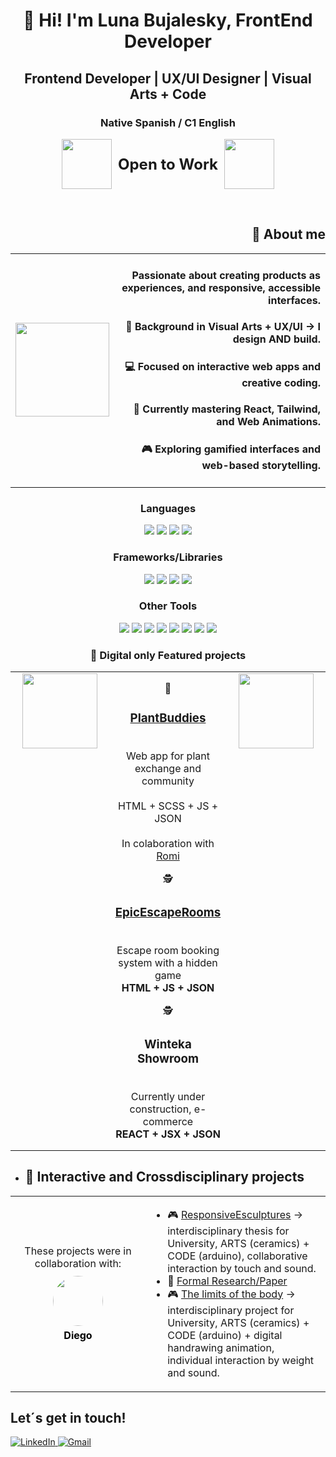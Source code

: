 <h1 align="center">👋 Hi! I'm Luna Bujalesky, FrontEnd Developer</h1>
<h2 align="center">Frontend Developer | UX/UI Designer | Visual Arts + Code</h2>
<h3 align="center">Native Spanish / C1 English</h3>
<p align="center">
  <img src="https://media4.giphy.com/media/v1.Y2lkPTc5MGI3NjExbnU4YmR3M3F3M21namhuMGNpeHduYTU1eW0zMGs5OHVkNHU3amdhcyZlcD12MV9pbnRlcm5hbF9naWZfYnlfaWQmY3Q9cw/PS8myGd5ItNfBfitEp/giphy.gif" width="80" style="vertical-align: middle; margin-right: 10px;"/><span style="font-size: 24px; font-weight: bold; vertical-align: middle;">Open to Work</span><img src="https://media3.giphy.com/media/v1.Y2lkPTc5MGI3NjExazczd2w5M3hlenR4cXQ4aXlmYTltcGZ2eXJ1enB0cGkxYnQyNDdtdCZlcD12MV9pbnRlcm5hbF9naWZfYnlfaWQmY3Q9cw/CF5JK0bAdnRHvaETg9/giphy.gif" width="80" style="vertical-align: middle; margin-left: 10px;"/>
</p>
<br>


<!--
**LunaBujalesky/LunaBujalesky** is a ✨ _special_ ✨ repository because its `README.md` (this file) appears on your GitHub profile.-->
<h2 align="right">🚀 About me</h2>
<table>
  <tr>
    <td>
      <!-- GIF a la izquierda -->
      <img src="https://thekenji.xyz/images/toaddance1.gif" width="150"/>
    </td>
  <td align="right">
  <h4>          Passionate about creating products as experiences, and responsive, accessible interfaces.</h4>
  <h4>          🎨 Background in Visual Arts + UX/UI → I design AND build.</h4>
  <h4>          💻 Focused on interactive web apps and creative coding.</h4>
  <h4>          🌱 Currently mastering React, Tailwind, and Web Animations.</h4>
  <h4>          🎮 Exploring gamified interfaces and web-based storytelling.</h4>
</td>
</table>
<h3 align="center">Languages</h3>
<p align="center">
  <img src="https://img.shields.io/badge/JavaScript-F7DF1E?style=for-the-badge&logo=javascript&logoColor=black"/>
  <img src="https://img.shields.io/badge/HTML5-E34F26?style=for-the-badge&logo=html5&logoColor=white"/>
  <img src="https://img.shields.io/badge/CSS3-1572B6?style=for-the-badge&logo=css3&logoColor=white"/>
  <img src="https://img.shields.io/badge/SCSS-CC6699?style=for-the-badge&logo=sass&logoColor=white"/>
</p>

<h3 align="center">Frameworks/Libraries</h3>
<p align="center">
  <img src="https://img.shields.io/badge/React-61DAFB?style=for-the-badge&logo=react&logoColor=black"/>
  <img src="https://img.shields.io/badge/Next.js-000000?style=for-the-badge&logo=next.js&logoColor=white"/>
  <img src="https://img.shields.io/badge/jQuery-0769AD?style=for-the-badge&logo=jquery&logoColor=white"/>
  <img src="https://img.shields.io/badge/Bootstrap-7952B3?style=for-the-badge&logo=bootstrap&logoColor=white"/>
</p>

<h3 align="center">Other Tools</h3>
<p align="center">
  <img src="https://img.shields.io/badge/Figma-F24E1E?style=for-the-badge&logo=figma&logoColor=white"/>
  <img src="https://img.shields.io/badge/Illustrator-FF9A00?style=for-the-badge&logo=adobeillustrator&logoColor=white"/>
  <img src="https://img.shields.io/badge/Photoshop-31A8FF?style=for-the-badge&logo=adobephotoshop&logoColor=white"/>
  <img src="https://img.shields.io/badge/Adobe_CC-FF0000?style=for-the-badge&logo=adobe&logoColor=white"/>
  <img src="https://img.shields.io/badge/Git-F05032?style=for-the-badge&logo=git&logoColor=white"/>
  <img src="https://img.shields.io/badge/GitHub-181717?style=for-the-badge&logo=github&logoColor=white"/>
  <img src="https://img.shields.io/badge/VS_Code-007ACC?style=for-the-badge&logo=visual-studio-code&logoColor=white"/>
  <img src="https://img.shields.io/badge/Node.js-339933?style=for-the-badge&logo=node.js&logoColor=white"/>
</p>
    <h3 align="center">📌 Digital only Featured projects</h3>
<table align="center">
  <tr>
    <td valign="top" align="center" width="150">
      <img src="https://media2.giphy.com/media/v1.Y2lkPTc5MGI3NjExYWJhd2k4dDIyZHNyNnluMTF6amJmenpyand4YWRlOTJoN2ZtcHRhZCZlcD12MV9pbnRlcm5hbF9naWZfYnlfaWQmY3Q9cw/sZ6ipJV1HDOajnb7Rg/giphy.gif" width="120"/>
    </td>
    <td valign="top" align="center" style="padding: 0 10px;">
      <p style="margin-bottom: 8px;">
        🌱 <h3><a href="https://plantbuddiesapp.netlify.app">PlantBuddies</a></h3><br/>
        Web app for plant exchange and community<br/>
        <br>HTML + SCSS + JS + JSON</br>
  <br>In colaboration with <a href="https://epicescaperooms.netlify.app">Romi</a></br>
      </p>
      <p>
        🕵️ <h3><a href="https://epicescaperooms.netlify.app">EpicEscapeRooms</a></h3><br/>
        Escape room booking system with a hidden game<br/>
        <b>HTML + JS + JSON</b>
      </p>
  <p>
        🕵️ <h3>Winteka Showroom</h3><br/>
        Currently under construction, e-commerce<br/>
        <b>REACT + JSX + JSON</b>
      </p>
    </td>
    <td valign="top" align="center" width="150">
      <img src="https://media1.giphy.com/media/v1.Y2lkPTc5MGI3NjExc3BkbzNzemFhazJydGFmOWUydGtoZXRnM2ZtczZkNGV1NTVnbG43YSZlcD12MV9pbnRlcm5hbF9naWZfYnlfaWQmY3Q9cw/9rPrjB5xxuFkxcYVTC/giphy.gif" width="120"/>
    </td>
  </tr>
</table>

- ## 📌 Interactive and Crossdisciplinary projects   
<table>
  <tr>
    <!-- Columna izquierda: colaboración -->
    <td width="200" valign="middle" align="center">
      <p style="margin: 0;">These projects were in collaboration with:</p>
      <a href="https://github.com/die-jimenez" target="_blank" style="text-decoration: none;">
        <img src="https://github.com/die-jimenez.png?size=80" width="80" height="80" style="border-radius: 50%; margin-top: 10px;" />
      </a>
      <p style="margin: 5px 0 0 0; font-weight: bold; color: #000;">Diego</p>
    </td>
    <td valign="top" align="left">
      <ul>
        <li>🎮 <a href="https://www.youtube.com/watch?v=eLbe9coqZmc">ResponsiveEsculptures</a> → interdisciplinary thesis for University, ARTS (ceramics) + CODE (arduino), collaborative interaction by touch and sound.</li>
        <li>📄 <a href="https://sedici.unlp.edu.ar/handle/10915/176935">Formal Research/Paper</a></li>
        <li>🎮 <a href="https://www.instagram.com/p/C0XX4etv7KJ">The limits of the body</a> → interdisciplinary project for University, ARTS (ceramics) + CODE (arduino) + digital handrawing animation, individual interaction by weight and sound.</li>
      </ul>
    </td>
  </tr>
</table>

## Let´s get in touch!
  
<a href="https://www.linkedin.com/in/luna-bujalesky-b60561267" target="_blank">
  <img src="https://img.shields.io/badge/LinkedIn-0077B5?style=for-the-badge&logo=linkedin&logoColor=white" alt="LinkedIn"/>
</a>

  <a href="mailto:bujaleskyluna@gmail.com">
  <img src="https://img.shields.io/badge/Gmail-D14836?style=for-the-badge&logo=gmail&logoColor=white" alt="Gmail"/>
</a>  
